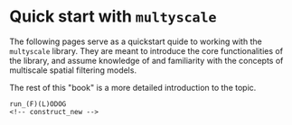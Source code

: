 # Quick start with `multyscale`

The following pages serve as a quickstart quide
to working with the `multyscale` library.
They are meant to introduce the core functionalities of the library,
and assume knowledge of and familiarity with
the concepts of multiscale spatial filtering models.

The rest of this "book" is a more detailed introduction to the topic.

```{toctree}
run_(F)(L)ODOG
<!-- construct_new -->
```